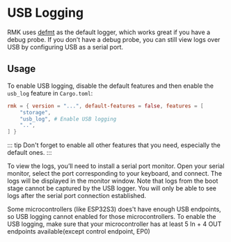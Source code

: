 # USB Logging

RMK uses [defmt](https://defmt.ferrous-systems.com) as the default logger, which works great if you have a debug probe. If you don’t have a debug probe, you can still view logs over USB by configuring USB as a serial port.

## Usage

To enable USB logging, disable the default features and then enable the `usb_log` feature in `Cargo.toml`:

```toml
rmk = { version = "...", default-features = false, features = [
    "storage",
    "usb_log", # Enable USB logging
    "..",
] }
```

::: tip
Don't forget to enable all other features that you need, especially the default ones.
:::

To view the logs, you’ll need to install a serial port monitor. Open your serial monitor, select the port corresponding to your keyboard, and connect. The logs will be displayed in the monitor window. Note that logs from the boot stage cannot be captured by the USB logger. You will only be able to see logs after the serial port connection established.

Some microcontrollers (like ESP32S3) does't have enough USB endpoints, so USB logging cannot enabled for those microcontrollers. To enable the USB logging, make sure that your microcontroller has at least 5 In + 4 OUT endpoints available(except control endpoint, EP0)
